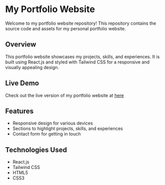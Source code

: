 # My Portfolio Website

Welcome to my portfolio website repository! This repository contains the source code and assets for my personal portfolio website.

## Overview

This portfolio website showcases my projects, skills, and experiences. It is built using React.js and styled with Tailwind CSS for a responsive and visually appealing design.

## Live Demo

Check out the live version of my portfolio website at [here](https://subashkumar-s.web.app/)

## Features

- Responsive design for various devices
- Sections to highlight projects, skills, and experiences
- Contact form for getting in touch

## Technologies Used

- React.js
- Tailwind CSS
- HTML5
- CSS3

